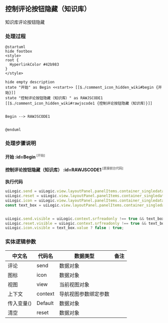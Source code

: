 ## 控制评论按钮隐藏（知识库） <!-- {docsify-ignore-all} -->

   知识库评论按钮隐藏

### 处理过程

```plantuml
@startuml
hide footbox
<style>
root {
  HyperlinkColor #42b983
}
</style>

hide empty description
state "开始" as Begin <<start>> [[$./comment_icon_hidden_wiki#begin {开始}]]
state "控制评论按钮隐藏（知识库）" as RAWJSCODE1  [[$./comment_icon_hidden_wiki#rawjscode1 {控制评论按钮隐藏（知识库）}]]


Begin --> RAWJSCODE1


@enduml
```


### 处理步骤说明

#### 开始 :id=Begin<sup class="footnote-symbol"> <font color=gray size=1>[开始]</font></sup>




#### 控制评论按钮隐藏（知识库） :id=RAWJSCODE1<sup class="footnote-symbol"> <font color=gray size=1>[直接前台代码]</font></sup>



<p class="panel-title"><b>执行代码</b></p>

```javascript
uiLogic.send = uiLogic.view.layoutPanel.panelItems.container_singledata.panelItems.comment_send.state;
uiLogic.reset = uiLogic.view.layoutPanel.panelItems.container_singledata.panelItems.comment_cancel.state;
uiLogic.icon = uiLogic.view.layoutPanel.panelItems.container_singledata.panelItems.comment_icon.state;
const text_box = uiLogic.view.layoutPanel.panelItems.container_singledata.panelItems.field_textbox;


uiLogic.send.visible = uiLogic.context.srfreadonly !== true && text_box.value ? true : false;
uiLogic.reset.visible = uiLogic.context.srfreadonly !== true && text_box.value ? true : false;
uiLogic.icon.visible = text_box.value ? false : true;
```



### 实体逻辑参数

|    中文名   |    代码名    |  数据类型      |备注 |
| --------| --------| --------  | --------   |
|评论|send|数据对象||
|图标|icon|数据对象||
|视图|view|当前视图对象||
|上下文|context|导航视图参数绑定参数||
|传入变量(<i class="fa fa-check"/></i>)|Default|数据对象||
|清空|reset|数据对象||
